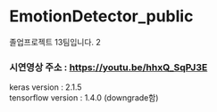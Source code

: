 # EmotionDetector_public
졸업프로젝트 13팀입니다. 2



### 시연영상  주소 : https://youtu.be/hhxQ_SqPJ3E


keras version : 2.1.5<br>
tensorflow version : 1.4.0 (downgrade함)